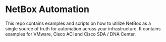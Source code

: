 # NetBox Automation

This repo contains examples and scripts on how to utilize NetBox as a single source of truth for automation across your infrastructure. It contains examples for VMware, Cisco ACI and Cisco SDA / DNA Center. 
